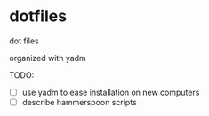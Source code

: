 # dotfiles
dot files

organized with yadm

TODO: 
- [ ] use yadm to ease installation on new computers
- [ ] describe hammerspoon scripts
